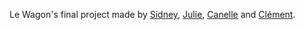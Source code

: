 Le Wagon's final project made by [Sidney](https://github.com/SidneyOuarzazi), [Julie](https://github.com/rjulie), [Canelle](https://github.com/canelle10) and [Clément](https://github.com/PeyratGit).
